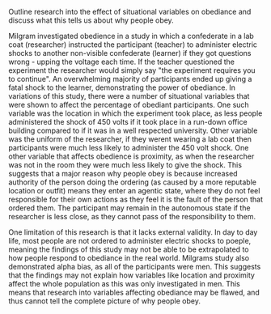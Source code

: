 

Outline research into the effect of situational variables on obediance and discuss what this tells us about why people obey.


Milgram investigated obedience in a study in which a confederate in a lab coat (researcher) instructed the participant (teacher) to administer electric shocks to another non-visible confederate (learner) if they got questions wrong - upping the voltage each time. If the teacher questioned the experiment the researcher would simply say "the experiment requires you to continue". An overwhelming majority of participants ended up giving a fatal shock to the learner, demonstrating the power of obediance. In variations of this study, there were a number of situational variables that were shown to affect the percentage of obediant participants. One such variable was the location in which the experiment took place, as less people administered the shock of 450 volts if it took place in a run-down office building compared to if it was in a well respected university. Other variable was the uniform of the researcher, if they werent wearing a lab coat then participants were much less likely to administer the 450 volt shock.  One other variable that affects obedience is proximity, as when the researcher was not in the room they were much less likely to give the shock. This suggests that a major reason why people obey is because increased authority of the person doing the ordering (as caused by a more reputable location or outfit) means they enter an agentic state, where they do not feel responsible for their own actions as they feel it is the fault of the person that ordered them. The participant may remain in the autonomous state if the researcher is less close, as they cannot pass of the responsibility to them.

One limitation of this research is that it lacks external validity. In day to day life, most people are not ordered to administer electric shocks to poeple, meaning the findings of this study may not be able to be extrapolated to how people respond to obediance in the real world. 
Milgrams study also demonstrated alpha bias, as all of the participants were men. This suggests that the findings may not explain how variables like location and proximity affect the whole population as this was only investigated in men. This means that research into variables affecting obediance may be flawed, and thus cannot tell the complete picture of why people obey.